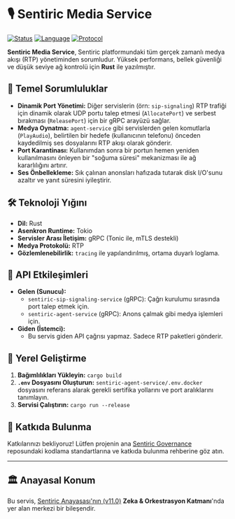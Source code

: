 # 🎙️ Sentiric Media Service

[![Status](https://img.shields.io/badge/status-active-success.svg)]()
[![Language](https://img.shields.io/badge/language-Rust-orange.svg)]()
[![Protocol](https://img.shields.io/badge/protocol-gRPC_(mTLS)_&_RTP-green.svg)]()

**Sentiric Media Service**, Sentiric platformundaki tüm gerçek zamanlı medya akışı (RTP) yönetiminden sorumludur. Yüksek performans, bellek güvenliği ve düşük seviye ağ kontrolü için **Rust** ile yazılmıştır.

## 🎯 Temel Sorumluluklar

*   **Dinamik Port Yönetimi:** Diğer servislerin (örn: `sip-signaling`) RTP trafiği için dinamik olarak UDP portu talep etmesi (`AllocatePort`) ve serbest bırakması (`ReleasePort`) için bir gRPC arayüzü sağlar.
*   **Medya Oynatma:** `agent-service` gibi servislerden gelen komutlarla (`PlayAudio`), belirtilen bir hedefe (kullanıcının telefonu) önceden kaydedilmiş ses dosyalarını RTP akışı olarak gönderir.
*   **Port Karantinası:** Kullanımdan sonra bir portun hemen yeniden kullanılmasını önleyen bir "soğuma süresi" mekanizması ile ağ kararlılığını artırır.
*   **Ses Önbellekleme:** Sık çalınan anonsları hafızada tutarak disk I/O'sunu azaltır ve yanıt süresini iyileştirir.

## 🛠️ Teknoloji Yığını

*   **Dil:** Rust
*   **Asenkron Runtime:** Tokio
*   **Servisler Arası İletişim:** gRPC (Tonic ile, mTLS destekli)
*   **Medya Protokolü:** RTP
*   **Gözlemlenebilirlik:** `tracing` ile yapılandırılmış, ortama duyarlı loglama.

## 🔌 API Etkileşimleri

*   **Gelen (Sunucu):**
    *   `sentiric-sip-signaling-service` (gRPC): Çağrı kurulumu sırasında port talep etmek için.
    *   `sentiric-agent-service` (gRPC): Anons çalmak gibi medya işlemleri için.
*   **Giden (İstemci):**
    *   Bu servis giden API çağrısı yapmaz. Sadece RTP paketleri gönderir.

## 🚀 Yerel Geliştirme

1.  **Bağımlılıkları Yükleyin:** `cargo build`
2.  **`.env` Dosyasını Oluşturun:** `sentiric-agent-service/.env.docker` dosyasını referans alarak gerekli sertifika yollarını ve port aralıklarını tanımlayın.
3.  **Servisi Çalıştırın:** `cargo run --release`

## 🤝 Katkıda Bulunma

Katkılarınızı bekliyoruz! Lütfen projenin ana [Sentiric Governance](https://github.com/sentiric/sentiric-governance) reposundaki kodlama standartlarına ve katkıda bulunma rehberine göz atın.

---
## 🏛️ Anayasal Konum

Bu servis, [Sentiric Anayasası'nın (v11.0)](https://github.com/sentiric/sentiric-governance/blob/main/docs/blueprint/Architecture-Overview.md) **Zeka & Orkestrasyon Katmanı**'nda yer alan merkezi bir bileşendir.